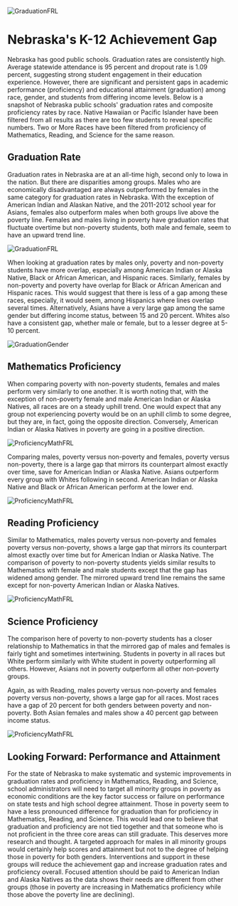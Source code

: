 ![GraduationFRL](K12AchievementGapHeader.png)

# Nebraska's K-12 Achievement Gap

Nebraska has good public schools. Graduation rates are consistently high. Average statewide attendance is 95 percent and dropout rate is 1.09 percent, suggesting strong student engagement in their education experience. However, there are significant and persistent gaps in academic performance (proficiency) and educational attainment (graduation) among race, gender, and students from differing income levels. Below is a snapshot of Nebraska public schools' graduation rates and composite proficiency rates by race. Native Hawaiian or Pacific Islander have been filtered from all results as there are too few students to reveal specific numbers. Two or More Races have been filtered from proficiency of Mathematics, Reading, and Science for the same reason.

## Graduation Rate
Graduation rates in Nebraska are at an all-time high, second only to Iowa in the nation. But there are disparities among groups. Males who are economically disadvantaged are always outperformed by females in the same category for graduation rates in Nebraska. With the exception of American Indian and Alaskan Native, and the 2011-2012 school year for Asians, females also outperform males when both groups live above the poverty line. Females and males living in poverty have graduation rates that fluctuate overtime but non-poverty students, both male and female, seem to have an upward trend line.

![GraduationFRL](gradFRLNotFRLRace.png)

When looking at graduation rates by males only, poverty and non-poverty students have more overlap, especially among American Indian or Alaska Native, Black or African American, and Hispanic races. Similarly, females by non-poverty and poverty have overlap for Black or African American and Hispanic races. This would suggest that there is less of a gap among these races, especially, it would seem, among Hispanics where lines overlap several times. Alternatively, Asians have a very large gap among the same gender but differing income status, between 15 and 20 percent. Whites also have a consistent gap, whether male or female, but to a lesser degree at 5-10 percent.

![GraduationGender](gradracefemalesmales.png)

## Mathematics Proficiency
When comparing poverty with non-poverty students, females and males perform very similarly to one another. It is worth noting that, with the exception of non-poverty female and male American Indian or Alaska Natives, all races are on a steady uphill trend. One would expect that any group not experiencing poverty would be on an uphill climb to some degree, but they are, in fact, going the opposite direction. Conversely, American Indian or Alaska Natives in poverty are going in a positive direction.

![ProficiencyMathFRL](profMathFRLNotFRLRace.png)

Comparing males, poverty versus non-poverty and females, poverty versus non-poverty, there is a large gap that mirrors its counterpart almost exactly over time, save for American Indian or Alaska Native. Asians outperform every group with Whites following in second. American Indian or Alaska Native and Black or African American perform at the lower end.

![ProficiencyMathFRL](profMathracefemalesmales.png)

## Reading Proficiency
Similar to Mathematics, males poverty versus non-poverty and females poverty versus non-poverty, shows a large gap that mirrors its counterpart almost exactly over time but for American Indian or Alaska Native. The comparison of poverty to non-poverty students yields similar results to Mathematics with female and male students except that the gap has widened among gender. The mirrored upward trend line remains the same except for non-poverty American Indian or Alaska Natives.

![ProficiencyMathFRL](profReadraceFRLNonFRL.png)

## Science Proficiency 
The comparison here of poverty to non-poverty students has a closer relationship to Mathematics in that the mirrored gap of males and females is fairly tight and sometimes intertwining. Students in poverty in all races but White perform similarly with White student in poverty outperforming all others. However, Asians not in poverty outperform all other non-poverty groups.

Again, as with Reading, males poverty versus non-poverty and females poverty versus non-poverty, shows a large gap for all races. Most races have a gap of 20 percent for both genders between poverty and non-poverty. Both Asian females and males show a 40 percent gap between income status.

![ProficiencyMathFRL](profScienceraceFRLNonFRL.png)

## Looking Forward: Performance and Attainment
For the state of Nebraska to make systematic and systemic improvements in graduation rates and proficiency in Mathematics, Reading, and Science, school administrators will need to target all minority groups in poverty as economic conditions are the key factor success or failure on performance on state tests and high school degree attainment. Those in poverty seem to have a less pronounced difference for graduation than for proficiency in Mathematics, Reading, and Science. This would lead one to believe that graduation and proficiency are not tied together and that someone who is not proficient in the three core areas can still graduate. This deserves more research and thought. A targeted approach for males in all minority groups would certainly help scores and attainment but not to the degree of helping those in poverty for both genders. Interventions and support in these groups will reduce the achievement gap and increase graduation rates and proficiency overall. Focused attention should be paid to American Indian and Alaska Natives as the data shows their needs are different from other groups (those in poverty are increasing in Mathematics proficiency while those above the poverty line are declining).